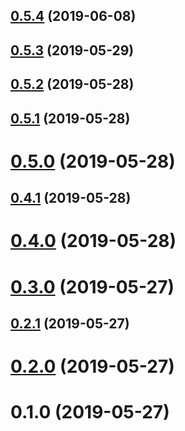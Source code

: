 ## [0.5.4](https://github.com/cpbtechnology/flow-calc/compare/v0.5.3...v0.5.4) (2019-06-08)



## [0.5.3](https://github.com/cpbtechnology/flow-calc/compare/v0.5.2...v0.5.3) (2019-05-29)



## [0.5.2](https://github.com/cpbtechnology/flow-calc/compare/v0.5.1...v0.5.2) (2019-05-28)



## [0.5.1](https://github.com/cpbtechnology/flow-calc/compare/v0.5.0...v0.5.1) (2019-05-28)



# [0.5.0](https://github.com/cpbtechnology/flow-calc/compare/v0.4.1...v0.5.0) (2019-05-28)



## [0.4.1](https://github.com/cpbtechnology/flow-calc/compare/v0.4.0...v0.4.1) (2019-05-28)



# [0.4.0](https://github.com/cpbtechnology/flow-calc/compare/v0.3.0...v0.4.0) (2019-05-28)



# [0.3.0](https://github.com/cpbtechnology/flow-calc/compare/v0.2.1...v0.3.0) (2019-05-27)



## [0.2.1](https://github.com/cpbtechnology/flow-calc/compare/v0.2.0...v0.2.1) (2019-05-27)



# [0.2.0](https://github.com/cpbtechnology/flow-calc/compare/v0.1.0...v0.2.0) (2019-05-27)



# 0.1.0 (2019-05-27)




